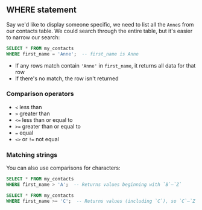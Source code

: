 ## WHERE statement

Say we'd like to display someone specific, we need to list all the `Anne`s from our contacts table. We could search through the entire table, but it's easier to narrow our search:

```sql
SELECT * FROM my_contacts
WHERE first_name = 'Anne';  -- first_name is Anne
```

- If any rows match contain `'Anne'` in `first_name`, it returns all data for that row
- If there's no match, the row isn't returned


### Comparison operators

- `<` less than
- `>` greater than
- `<=` less than or equal to
- `>=` greater than or equal to
- `=` equal
- `<>` or `!=` not equal


### Matching strings

You can also use comparisons for characters:

```sql
SELECT * FROM my_contacts
WHERE first_name > 'A';  -- Returns values beginning with `B`—`Z`

SELECT * FROM my_contacts
WHERE first_name >= 'C';  -- Returns values (including `C`), so `C`—`Z`
```
